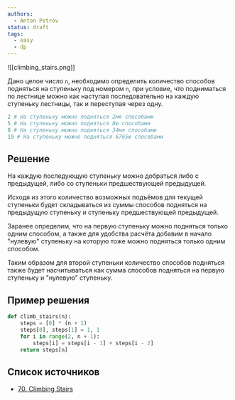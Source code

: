 ```yaml
---
authors:
  - Anton Petrov
status: draft
tags:
  - easy
  - dp
---
```


![[climbing_stairs.png]]

Дано целое число `n`, необходимо определить количество способов подняться на ступеньку под номером `n`, при условие, что подниматься по лестнице можно как наступая последовательно на каждую ступеньку лестницы, так и переступая через одну.

```Python
2 # На ступеньку можно подняться 2мя способами
5 # На ступеньку можно подняться 8ю способами
8 # На ступеньку можно подняться 34мя способами
19 # На ступеньку можно подняться 6765ю способами
```

## Решение

На каждую последующую ступеньку можно добраться либо с предыдущей, либо со ступеньки предшествующей предыдущей.

Исходя из этого количество возможных подъёмов для текущей ступеньки будет складываться из суммы способов подняться на предыдущую ступеньку и ступеньку предшествующей предыдущей.

Заранее определим, что на первую ступеньку можно подняться только одним способом, а также для удобства расчёта добавим в начало "нулевую" ступеньку на которую тоже можно подняться только одним способом.

Таким образом для второй ступеньки количество способов подняться также будет насчитываться как сумма способов подняться на первую ступеньку и "нулевую" ступеньку.

## Пример решения

```Python
def climb_stairs(n):
	steps = [0] * (n + 1)
	steps[0], steps[1] = 1, 1
	for i in range(2, n + 1):
		steps[i] = steps[i - 1] + steps[i - 2]
	return steps[n]
```

## Список источников

- [70. Climbing Stairs](https://leetcode.com/problems/climbing-stairs/)
